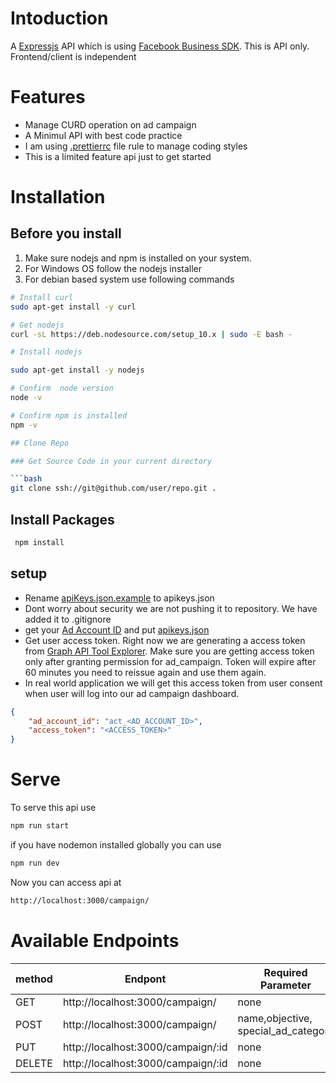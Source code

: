 # Intoduction

A [Expressjs](https://expressjs.com) API which is using [Facebook Business SDK](https://developers.facebook.com/docs/business-sdk). This is API only. Frontend/client is independent

# Features

-   Manage CURD operation on ad campaign
-   A Minimul API with best code practice
-   I am using [.prettierrc](.prettierrc) file rule to manage coding styles
-   This is a limited feature api just to get started

# Installation

## Before you install

1. Make sure nodejs and npm is installed on your system.
2. For Windows OS follow the nodejs installer
3. For debian based system use following commands

````bash
# Install curl
sudo apt-get install -y curl

# Get nodejs
curl -sL https://deb.nodesource.com/setup_10.x | sudo -E bash -

# Install nodejs

sudo apt-get install -y nodejs

# Confirm  node version
node -v

# Confirm npm is installed
npm -v

## Clone Repo

### Get Source Code in your current directory

```bash
git clone ssh://git@github.com/user/repo.git .
````

## Install Packages

```bash
 npm install
```

## setup

-   Rename [apiKeys.json.example](apikeys.json.example) to apikeys.json
-   Dont worry about security we are not pushing it to repository. We have added it to .gitignore
-   get your [Ad Account ID](https://www.facebook.com/ads/manager/accounts/) and put [apikeys.json](apikeys.json)
-   Get user access token. Right now we are generating a access token from [Graph API Tool Explorer](https://developers.facebook.com/tools/explorer/). Make sure you are getting access token only after granting permission for ad_campaign. Token will expire after 60 minutes you need to reissue again and use them again.
-   In real world application we will get this access token from user consent when user will log into our ad campaign dashboard.

```json
{
    "ad_account_id": "act_<AD_ACCOUNT_ID>",
    "access_token": "<ACCESS_TOKEN>"
}
```

# Serve

To serve this api use

```bash
npm run start
```

if you have nodemon installed globally you can use

```bash
npm run dev
```

Now you can access api at

```bash
http://localhost:3000/campaign/
```

# Available Endpoints

| method | Endpont                            | Required Parameter                  |
| ------ | ---------------------------------- | ----------------------------------- |
| GET    | http://localhost:3000/campaign/    | none                                |
| POST   | http://localhost:3000/campaign/    | name,objective, special_ad_category |
| PUT    | http://localhost:3000/campaign/:id | none                                |
| DELETE | http://localhost:3000/campaign/:id | none                                |

